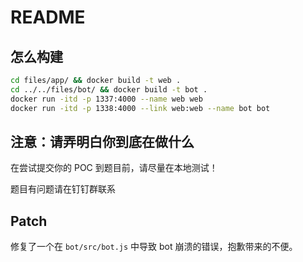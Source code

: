 # README

## 怎么构建

```bash
cd files/app/ && docker build -t web . 
cd ../../files/bot/ && docker build -t bot .
docker run -itd -p 1337:4000 --name web web
docker run -itd -p 1338:4000 --link web:web --name bot bot
```



## 注意：请弄明白你到底在做什么

在尝试提交你的 POC 到题目前，请尽量在本地测试！

题目有问题请在钉钉群联系



## Patch

修复了一个在 `bot/src/bot.js` 中导致 bot 崩溃的错误，抱歉带来的不便。